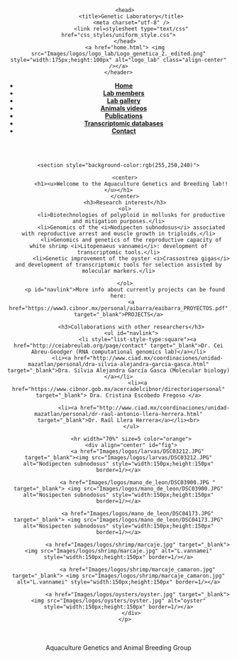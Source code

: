 <!DOCTYPE html >
<!-- learning html5 and doing a lab webpage from our laboratory at CIBNOR -->

<html>

<body>
    <header>

        <head>
            <title>Genetic Laboratory</title>
            <meta charset="utf-8" />
            <link rel=stylesheet type="text/css" href="css_styles/uniform_style.css">
        </head>
        <a href="home.html"> <img src="Images/logos/logo_lab/Logo_genetica_2._edited.png" style="width:175px;height:100px" alt="logo_lab" class="align-center" /></a>
    </header>
</body>

<div class="wrapper">
    <div id="nav" align="center">
        <div id="navlist">
            <ul>
                <li><a href="home.html"><b>Home</b></a></li>
                <li><a href="Group.html"><b>Lab members</b></a></li>
                <li><a href="gallery.html"><b>Lab gallery</b></a></li>
                <li><a href="videos.html"><b>Animals videos</b></a></li>
                <li><a href="publications.html"><b>Publications</b></a></li>
                <li><a href="transcriptome_info.html"><b>Transcriptomic databases</b></a></li>
                <li><a href="contact.html"><b>Contact</b></a></li>
            </ul>
        </div>
    </div><br><br>

    <section style="background-color:rgb(255,250,240)">

        <center>
            <h1><u>Welcome to the Aquaculture Genetics and Breeding lab!!</u></h1>
        </center>
        <h3>Research interest</h3>
        <ol>
            <li>Biotechnologies of polyploid in mollusks for productive and mitigation purposes.</li>
            <li>Genomics of the <i>Nodipecten subnodosus</i> associated with reproductive arrest and muscle growth in triploids.</li>
            <li>Genomics and genetics of the reproductive capacity of white shrimp <i>Litopenaeus vannamei</i>: development of transcriptomic tools.</li>
            <li>Genetic improvement of the oyster <i>Crassostrea gigas</i> and development of transcriptomic tools for selection assisted by molecular markers.</li>

        </ol>
        <p id="navlink">More info about currently projects can be found here:
            <a href="https://www3.cibnor.mx/personal/aibarra/eaibarra_PROYECTOS.pdf" target="_blank">PROJECTS</a>

            <h3>Collaborations with other researchers</h3>
            <ul id="navlink">
                <li style="list-style-type:square"><a href="http://ceiabreulab.org/page/contact" target="_blank">Dr. Cei Abreu-Goodger (RNA computational genomics lab)</a></li>
                <li><a href="http://www.ciad.mx/coordinaciones/unidad-mazatlan/personal/dra-silvia-alejandra-garcia-gasca.html" target="_blank">Dra. Silvia Alejandra García Gasca (Molecular biology)</a></li>
                <li><a href="https://www.cibnor.gob.mx/acercadelcibnor/directoriopersonal" target="_blank"> Dra. Cristina Escobedo Fregoso </a>

                    <li><a href="http://www.ciad.mx/coordinaciones/unidad-mazatlan/personal/dr-raul-antonio-llera-herrera.html" target="_blank">Dr. Raúl Llera Herrera</a></li><br>
            </ul>

            <hr width="70%" size=5 color="orange">
            <div align="center" id="fig">
                <a href="Images/logos/larvas/DSC03212.JPG" target="_blank"><img src="Images/logos/larvas/DSC03212.JPG" alt="Nodipecten subnodosus" style="width:150px;height:150px" border=1/></a>

                <a href="Images/logos/mano_de_leon/DSC03900.JPG " target="_blank"> <img src="Images/logos/mano_de_leon/DSC03900.JPG" alt="Nosipecten subnodosus" style="width:150px;height:150px" border=1/></a>

                <a href="Images/logos/mano_de_leon/DSC04173.JPG" target="_blank"> <img src="Images/logos/mano_de_leon/DSC04173.JPG" alt="Nosipecten subnodosus" style="width:150px;height:150px" border=1/></a>

                <a href="Images/logos/shrimp/marcaje.jpg" target="_blank"><img src="Images/logos/shrimp/marcaje.jpg" alt="L.vannamei" style="width:150px;height:150px" border=1/></a>

                <a href="Images/logos/shrimp/marcaje_camaron.jpg" target="_blank"> <img src="Images/logos/shrimp/marcaje_camaron.jpg" alt="L.vannamei" style="width:150px;height:150px" border=1/></a>

                <a href="Images/logos/oysters/oyster.jpg" target="_blank"><img src="Images/logos/oysters/oyster.jpg" alt="oyster" style="width:150px;height:150px" border=1/></a>
            </div>
        </p>

</div>
</section><br><br>
<footer id="footer" align="center">Aquaculture Genetics and Animal Breeding Group</footer>

</html>


